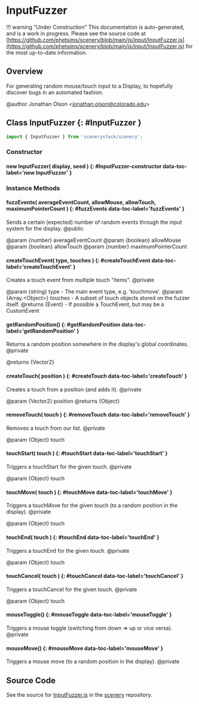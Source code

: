 # InputFuzzer

!!! warning "Under Construction"
    This documentation is auto-generated, and is a work in progress. Please see the source code at
    [https://github.com/phetsims/scenery/blob/main/js/input/InputFuzzer.js](https://github.com/phetsims/scenery/blob/main/js/input/InputFuzzer.js) for the most up-to-date information.

## Overview

For generating random mouse/touch input to a Display, to hopefully discover bugs in an automated fashion.

@author Jonathan Olson &lt;jonathan.olson@colorado.edu&gt;

## Class InputFuzzer {: #InputFuzzer }


```js
import { InputFuzzer } from 'scenerystack/scenery';
```
### Constructor

#### new InputFuzzer( display, seed ) {: #InputFuzzer-constructor data-toc-label='new InputFuzzer' }

### Instance Methods

#### fuzzEvents( averageEventCount, allowMouse, allowTouch, maximumPointerCount ) {: #fuzzEvents data-toc-label='fuzzEvents' }

Sends a certain (expected) number of random events through the input system for the display.
@public

@param {number} averageEventCount
@param {boolean} allowMouse
@param {boolean} allowTouch
@param {number} maximumPointerCount

#### createTouchEvent( type, touches ) {: #createTouchEvent data-toc-label='createTouchEvent' }

Creates a touch event from multiple touch "items".
@private

@param {string} type - The main event type, e.g. 'touchmove'.
@param {Array.&lt;Object&gt;} touches - A subset of touch objects stored on the fuzzer itself.
@returns {Event} - If possible a TouchEvent, but may be a CustomEvent

#### getRandomPosition() {: #getRandomPosition data-toc-label='getRandomPosition' }

Returns a random position somewhere in the display's global coordinates.
@private

@returns {Vector2}

#### createTouch( position ) {: #createTouch data-toc-label='createTouch' }

Creates a touch from a position (and adds it).
@private

@param {Vector2} position
@returns {Object}

#### removeTouch( touch ) {: #removeTouch data-toc-label='removeTouch' }

Removes a touch from our list.
@private

@param {Object} touch

#### touchStart( touch ) {: #touchStart data-toc-label='touchStart' }

Triggers a touchStart for the given touch.
@private

@param {Object} touch

#### touchMove( touch ) {: #touchMove data-toc-label='touchMove' }

Triggers a touchMove for the given touch (to a random position in the display).
@private

@param {Object} touch

#### touchEnd( touch ) {: #touchEnd data-toc-label='touchEnd' }

Triggers a touchEnd for the given touch.
@private

@param {Object} touch

#### touchCancel( touch ) {: #touchCancel data-toc-label='touchCancel' }

Triggers a touchCancel for the given touch.
@private

@param {Object} touch

#### mouseToggle() {: #mouseToggle data-toc-label='mouseToggle' }

Triggers a mouse toggle (switching from down =&gt; up or vice versa).
@private

#### mouseMove() {: #mouseMove data-toc-label='mouseMove' }

Triggers a mouse move (to a random position in the display).
@private



## Source Code

See the source for [InputFuzzer.js](https://github.com/phetsims/scenery/blob/main/js/input/InputFuzzer.js) in the [scenery](https://github.com/phetsims/scenery) repository.
